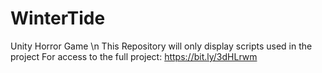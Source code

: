 # WinterTide
 Unity Horror Game \n
 This Repository will only display scripts used in the project
 For access to the full project: https://bit.ly/3dHLrwm
